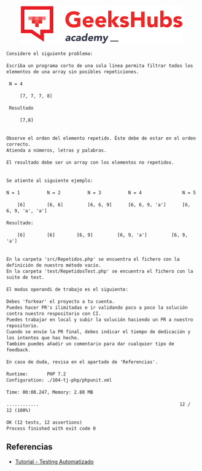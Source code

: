 <p align="center">
    <img src="https://github.com/GeeksHubsAcademy/2020-geekshubs-media/blob/master/image/logo.png" >	
</p>

    Considere el siguiente problema:

    Escriba un programa corto de una sola línea permita filtrar todos los elementos de una array sin posibles repeticiones.
    
     N = 4 
    
         [7, 7, 7, 8]

     Resultado
	 
         [7,8]


    Observe el orden del elemento repetido. Éste debe de estar en el orden correcto.
    Atienda a números, letras y palabras.
    
    El resultado debe ser un array con los elementos no repetidos.
    
    
    Se atiente al siguiente ejemplo:
   
    N = 1          N = 2          N = 3          N = 4               N = 5
      
        [6]        [6, 6]         [6, 6, 9]      [6, 6, 9, 'a']      [6, 6, 9, 'a', 'a']        
                 
    Resultado:
 
	    [6]	       [6]	      [6, 9]         [6, 9, 'a']         [6, 9, 'a']      
                                  
    
    En la carpeta 'src/Repetidos.php' se encuentra el fichero con la definición de nuestro método vacío.
    En la carpeta 'test/RepetidosTest.php' se encuentra el fichero con la suite de test.
    
    El modus operandi de trabajo es el siguiente:
    
    Debes 'forkear' el proyecto a tu cuenta.
    Puedes hacer PR's ilimitadas e ir validando poco a poco la solución contra nuestro respositorio con CI.
    Puedes trabajar en local y subir la solución haciendo un PR a nuestro repositorio.
    Cuando se envíe la PR final, debes indicar el tiempo de dedicación y los intentos que has hecho.
    También puedes añadir un comentario para dar cualquier tipo de feedback.
    
    En caso de duda, revisa en el apartado de 'Referencias'.

    Runtime:       PHP 7.2
    Configuration: ./104-tj-php/phpunit.xml

    Time: 00:00.247, Memory: 2.80 MB

    ............                                                    12 / 12 (100%)
   
    OK (12 tests, 12 assertions)
    Process finished with exit code 0



## Referencias

* [Tutorial - Testing Automatizado](https://github.com/GeeksHubsAcademy/2020-js-vanilla-testing-FFFF/blob/master/README.md)

